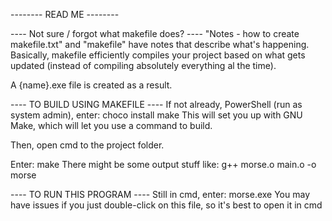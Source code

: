 -------- READ ME --------

---- Not sure / forgot what makefile does? ----
"Notes - how to create makefile.txt" and "makefile" have notes that describe what's happening.
Basically, makefile efficiently compiles your project based on what gets updated (instead of compiling absolutely everything al the time).

A {name}.exe file is created as a result.



---- TO BUILD USING MAKEFILE ----
If not already, PowerShell (run as system admin), enter: choco install make
	This will set you up with GNU Make, which will let you use a command to build.

Then, open cmd to the project folder.

Enter: make
	There might be some output stuff like:
	g++ morse.o main.o -o morse



---- TO RUN THIS PROGRAM ----
Still in cmd, enter: morse.exe
	You may have issues if you just double-click on this file, so it's best to open it in cmd
